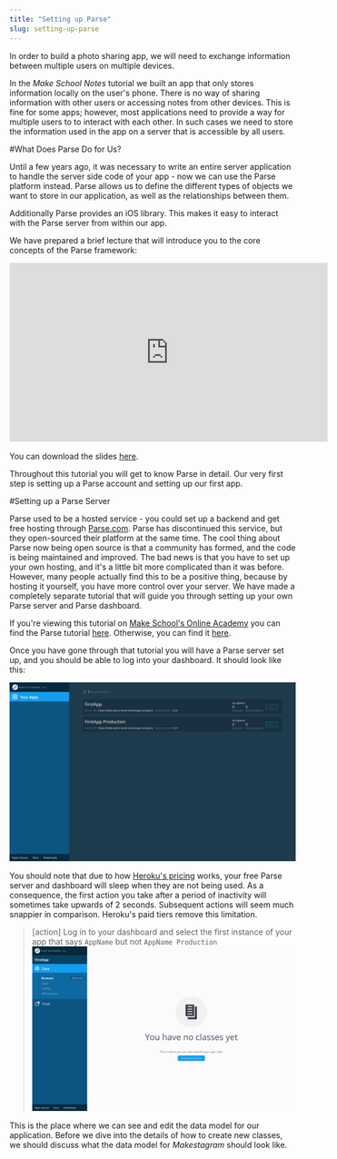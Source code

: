 ```yaml
---
title: "Setting up Parse"
slug: setting-up-parse
---
```


In order to build a photo sharing app, we will need to exchange information between multiple users on multiple devices.

In the *Make School Notes* tutorial we built an app that only stores information locally on the user's phone. There is no way of sharing information with other users or accessing notes from other devices. This is fine for some apps; however, most applications need to provide a way for multiple users to to interact with each other. In such cases we need to store the information used in the app on a server that is accessible by all users.

#What Does Parse Do for Us?

Until a few years ago, it was necessary to write an entire server application to handle the server side code of your app - now we can use the Parse platform instead. Parse allows us to define the different types of objects we want to store in our application, as well as the relationships between them.

Additionally Parse provides an iOS library. This makes it easy to interact with the Parse server from within our app.

We have prepared a brief lecture that will introduce you to the core concepts of the Parse framework:

<iframe width="560" height="315" src="https://www.youtube.com/embed/q8NW_FrwQ5A" frameborder="0" allowfullscreen></iframe>

You can download the slides [here](https://s3.amazonaws.com/mgwu-misc/SA2015/LectureSlides/ParseIntro.pdf).

Throughout this tutorial you will get to know Parse in detail. Our very first step is setting up a Parse account and setting up our first app.

#Setting up a Parse Server

Parse used to be a hosted service - you could set up a backend and get free hosting through [Parse.com](http://parse.com/). Parse has discontinued this service, but they open-sourced their platform at the same time. The cool thing about Parse now being open source is that a community has formed, and the code is being maintained and improved. The bad news is that you have to set up your own hosting, and it's a little bit more complicated than it was before. However, many people actually find this to be a positive thing, because by hosting it yourself, you have more control over your server. We have made a completely separate tutorial that will guide you through setting up your own Parse server and Parse dashboard.

If you're viewing this tutorial on [Make School's Online Academy](https://www.makeschool.com/academy/) you can find the Parse tutorial [here](https://www.makeschool.com/academy/tutorial/set-up-your-own-parse-server/setting-up-parse-on-heroku). Otherwise, you can find it [here](https://github.com/MakeSchool-Tutorials/Parse-Server-Setup/blob/master/P00-Setup-Parse-Server/content.md).

Once you have gone through that tutorial you will have a Parse server set up, and you should be able to log into your dashboard. It should look like this:

![Parse Dashboard initial view](parse_dashboard.png)

You should note that due to how [Heroku's pricing](https://www.heroku.com/pricing) works, your free Parse server and dashboard will sleep when they are not being used. As a consequence, the first action you take after a period of inactivity will sometimes take upwards of 2 seconds. Subsequent actions will seem much snappier in comparison. Heroku's paid tiers remove this limitation.

> [action]
Log in to your dashboard and select the first instance of your app that says `AppName` but not `AppName Production`
![Parse Core empty browser](parse_browser.png)

This is the place where we can see and edit the data model for our application. Before we dive into the details of how to create new classes, we should discuss what the data model for *Makestagram* should look like.
